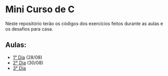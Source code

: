 # Mini Curso de C

Neste repositório terão os códigos dos exercícios feitos durante as aulas e os desafios para casa.

## Aulas: 
- [1° Dia](https://github.com/gabryeleite/MiniCursoC/tree/main/Aula%2001) (28/08)
- [2° Dia](https://github.com/gabryeleite/MiniCursoC/tree/main/Aula%2002) (30/08)
- [3° Dia]()
